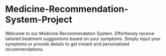 # Medicine-Recommendation-System-Project
Welcome to our Medicine Recommendation System. Effortlessly receive tailored treatment suggestions based on your symptoms. Simply input your symptoms or provide details to get instant and personalized recommendations. 

